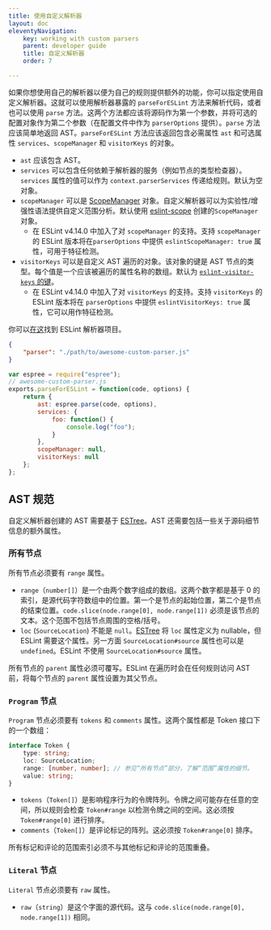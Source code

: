 ```yaml
---
title: 使用自定义解析器
layout: doc
eleventyNavigation:
    key: working with custom parsers
    parent: developer guide
    title: 自定义解析器
    order: 7

---
```


如果你想使用自己的解析器以便为自己的规则提供额外的功能，你可以指定使用自定义解析器。这就可以使用解析器暴露的 `parseForESLint` 方法来解析代码，或者也可以使用 `parse` 方法。这两个方法都应该将源码作为第一个参数，并将可选的配置对象作为第二个参数（在配置文件中作为 `parserOptions` 提供）。`parse` 方法应该简单地返回 AST。`parseForESLint` 方法应该返回包含必需属性 `ast` 和可选属性 `services`、`scopeManager` 和 `visitorKeys` 的对象。

* `ast` 应该包含 AST。
* `services` 可以包含任何依赖于解析器的服务（例如节点的类型检查器）。`services` 属性的值可以作为 `context.parserServices` 传递给规则。默认为空对象。
* `scopeManager` 可以是 [ScopeManager](./scope-manager-interface) 对象。自定义解析器可以为实验性/增强性语法提供自定义范围分析。默认使用 [eslint-scope](https://github.com/eslint/eslint-scope) 创建的`ScopeManager` 对象。
    * 在 ESLint v4.14.0 中加入了对 `scopeManager` 的支持。支持 `scopeManager` 的 ESLint 版本将在`parserOptions` 中提供 `eslintScopeManager: true` 属性，可用于特征检测。
* `visitorKeys` 可以是自定义 AST 遍历的对象。该对象的键是 AST 节点的类型。每个值是一个应该被遍历的属性名称的数组。默认为 [`eslint-visitor-keys` 的键](https://github.com/eslint/eslint-visitor-keys#evkkeys)。
    * 在 ESLint v4.14.0 中加入了对 `visitorKeys` 的支持。支持 `visitorKeys` 的 ESLint 版本将在 `parserOptions` 中提供 `eslintVisitorKeys: true` 属性，它可以用作特征检测。

你可以[在这](https://github.com/typescript-eslint/typescript-eslint)找到 ESLint 解析器项目。

```json
{
    "parser": "./path/to/awesome-custom-parser.js"
}
```

```javascript
var espree = require("espree");
// awesome-custom-parser.js
exports.parseForESLint = function(code, options) {
    return {
        ast: espree.parse(code, options),
        services: {
            foo: function() {
                console.log("foo");
            }
        },
        scopeManager: null,
        visitorKeys: null
    };
};

```

## AST 规范

自定义解析器创建的 AST 需要基于 [ESTree](https://github.com/estree/estree)。AST 还需要包括一些关于源码细节信息的额外属性。

### 所有节点

所有节点必须要有 `range` 属性。

* `range`（`number[]`）是一个由两个数字组成的数组。这两个数字都是基于 0 的索引，是源代码字符数组中的位置。第一个是节点的起始位置，第二个是节点的结束位置。`code.slice(node.range[0], node.range[1])` 必须是该节点的文本。这个范围不包括节点周围的空格/括号。
* `loc` (`SourceLocation`) 不能是 `null`。[ESTree](https://github.com/estree/estree/blob/25834f7247d44d3156030f8e8a2d07644d771fdb/es5.md#node-objects) 将 `loc` 属性定义为 nullable，但 ESLint 需要这个属性。另一方面 `SourceLocation#source` 属性也可以是 `undefined`。ESLint 不使用 `SourceLocation#source` 属性。

所有节点的 `parent` 属性必须可覆写。ESLint 在遍历时会在任何规则访问 AST 前，将每个节点的 `parent` 属性设置为其父节点。

### `Program` 节点

`Program` 节点必须要有 `tokens` 和 `comments` 属性。这两个属性都是 Token 接口下的一个数组：

```ts
interface Token {
    type: string;
    loc: SourceLocation;
    range: [number, number]; // 参见“所有节点”部分，了解“范围”属性的细节。
    value: string;
}
```

* `tokens`（`Token[]`）是影响程序行为的令牌阵列。令牌之间可能存在任意的空间，所以规则会检查 `Token#range` 以检测令牌之间的空间。这必须按 `Token#range[0]` 进行排序。
* `comments`（`Token[]`）是评论标记的阵列。这必须按 `Token#range[0]` 排序。

所有标记和评论的范围索引必须不与其他标记和评论的范围重叠。

### `Literal` 节点

`Literal` 节点必须要有 `raw` 属性。

* `raw`（`string`）是这个字面的源代码。这与 `code.slice(node.range[0], node.range[1])` 相同。
